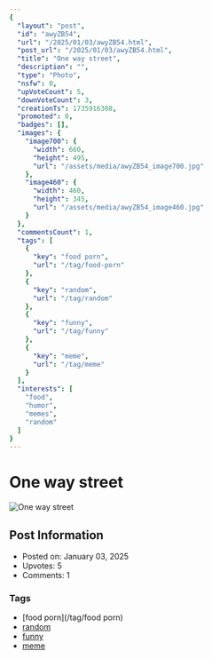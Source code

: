 ```yaml
---
{
  "layout": "post",
  "id": "awyZB54",
  "url": "/2025/01/03/awyZB54.html",
  "post_url": "/2025/01/03/awyZB54.html",
  "title": "One way street",
  "description": "",
  "type": "Photo",
  "nsfw": 0,
  "upVoteCount": 5,
  "downVoteCount": 3,
  "creationTs": 1735916308,
  "promoted": 0,
  "badges": [],
  "images": {
    "image700": {
      "width": 660,
      "height": 495,
      "url": "/assets/media/awyZB54_image700.jpg"
    },
    "image460": {
      "width": 460,
      "height": 345,
      "url": "/assets/media/awyZB54_image460.jpg"
    }
  },
  "commentsCount": 1,
  "tags": [
    {
      "key": "food porn",
      "url": "/tag/food-porn"
    },
    {
      "key": "random",
      "url": "/tag/random"
    },
    {
      "key": "funny",
      "url": "/tag/funny"
    },
    {
      "key": "meme",
      "url": "/tag/meme"
    }
  ],
  "interests": [
    "food",
    "humor",
    "memes",
    "random"
  ]
}
---
```


# One way street

![One way street](/assets/media/awyZB54_image700.jpg)

## Post Information

- Posted on: January 03, 2025
- Upvotes: 5
- Comments: 1

### Tags

- [food porn](/tag/food porn)
- [random](/tag/random)
- [funny](/tag/funny)
- [meme](/tag/meme)
